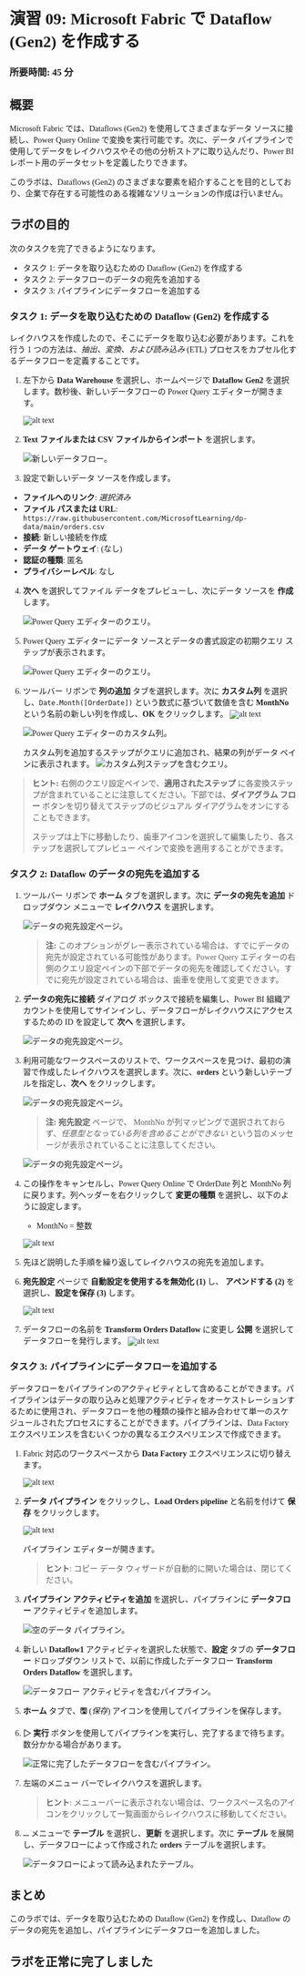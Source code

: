 <div style="font-family: 'Meiryo'">

# 演習 09: Microsoft Fabric で Dataflow (Gen2) を作成する

### 所要時間: 45 分

## 概要

Microsoft Fabric では、Dataflows (Gen2) を使用してさまざまなデータ ソースに接続し、Power Query Online で変換を実行可能です。次に、データ パイプラインで使用してデータをレイクハウスやその他の分析ストアに取り込んだり、Power BI レポート用のデータセットを定義したりできます。

このラボは、Dataflows (Gen2) のさまざまな要素を紹介することを目的としており、企業で存在する可能性のある複雑なソリューションの作成は行いません。

## ラボの目的

次のタスクを完了できるようになります。

- タスク 1: データを取り込むための Dataflow (Gen2) を作成する
- タスク 2: データフローのデータの宛先を追加する
- タスク 3: パイプラインにデータフローを追加する

### タスク 1: データを取り込むための Dataflow (Gen2) を作成する

レイクハウスを作成したので、そこにデータを取り込む必要があります。これを行う 1 つの方法は、*抽出、変換、および読み込み* (ETL) プロセスをカプセル化するデータフローを定義することです。

1. 左下から **Data Warehouse** を選択し、ホームページで **Dataflow Gen2** を選択します。数秒後、新しいデータフローの Power Query エディターが開きます。

    ![alt text](./Images/06/newdf.png)

2. **Text ファイルまたは CSV ファイルからインポート** を選択します。

    ![新しいデータフロー。](./Images/06/new-dataflow1.png)

3. 設定で新しいデータ ソースを作成します。
 - **ファイルへのリンク**: *選択済み*
 - **ファイル パスまたは URL**: `https://raw.githubusercontent.com/MicrosoftLearning/dp-data/main/orders.csv`
 - **接続**: 新しい接続を作成
 - **データ ゲートウェイ**: (なし)
 - **認証の種類**: 匿名
 - **プライバシーレベル**: なし

4. **次へ** を選択してファイル データをプレビューし、次にデータ ソースを **作成** します。
   
    ![Power Query エディターのクエリ。](./Images/06/power-query1.png)

5. Power Query エディターにデータ ソースとデータの書式設定の初期クエリ ステップが表示されます。

    ![Power Query エディターのクエリ。](./Images/06/power-query2.png)


1. ツールバー リボンで **列の追加** タブを選択します。次に **カスタム列** を選択し、`Date.Month([OrderDate])` という数式に基づいて数値を含む **MonthNo** という名前の新しい列を作成し、**OK** をクリックします。
     ![alt text](./Images/06/tab.png)

     ![Power Query エディターのカスタム列。](./Images/06/custom-column1.png)

      カスタム列を追加するステップがクエリに追加され、結果の列がデータ ペインに表示されます。
      ![カスタム列ステップを含むクエリ。](./Images/06/custom-column-added1.png)

> **ヒント:** 右側のクエリ設定ペインで、**適用されたステップ** に各変換ステップが含まれていることに注意してください。下部では、**ダイアグラム フロー** ボタンを切り替えてステップのビジュアル ダイアグラムをオンにすることもできます。
>
> ステップは上下に移動したり、歯車アイコンを選択して編集したり、各ステップを選択してプレビュー ペインで変換を適用することができます。

### タスク 2: Dataflow のデータの宛先を追加する

1. ツールバー リボンで **ホーム** タブを選択します。次に **データの宛先を追加** ドロップダウン メニューで **レイクハウス** を選択します。

    ![データの宛先設定ページ。](./Images/06/f-21-6.png)

    > **注:** このオプションがグレー表示されている場合は、すでにデータの宛先が設定されている可能性があります。Power Query エディターの右側のクエリ設定ペインの下部でデータの宛先を確認してください。すでに宛先が設定されている場合は、歯車を使用して変更できます。

2. **データの宛先に接続** ダイアログ ボックスで接続を編集し、Power BI 組織アカウントを使用してサインインし、データフローがレイクハウスにアクセスするための ID を設定して **次へ** を選択します。

     ![データの宛先設定ページ。](./Images/06/lakehuse_31-1.png)

3. 利用可能なワークスペースのリストで、ワークスペースを見つけ、最初の演習で作成したレイクハウスを選択します。次に、**orders** という新しいテーブルを指定し、**次へ** をクリックします。

     ![データの宛先設定ページ。](./Images/06/f-22-6.png)

    >**注:** **宛先設定** ページで、 MonthNo が列マッピングで選択されておらず、*任意型となっている列を含めることができない* という旨のメッセージが表示されていることに注意してください。

    ![データの宛先設定ページ。](./Images/06/f-27.png)

4. この操作をキャンセルし、Power Query Online で OrderDate 列と MonthNo 列に戻ります。列ヘッダーを右クリックして **変更の種類** を選択し、以下のように設定します。

    - MonthNo = 整数

    ![alt text](./Images/06/changetype.png)

5. 先ほど説明した手順を繰り返してレイクハウスの宛先を追加します。

6. **宛先設定** ページで **自動設定を使用するを無効化 (1)** し、 **アペンドする (2)** を選択し、**設定を保存 (3)** します。
   
   ![alt text](./Images/06/append.png)

7. データフローの名前を **Transform Orders Dataflow** に変更し **公開** を選択してデータフローを発行します。
    ![alt text](./Images/06/dfpublish.png)

### タスク 3: パイプラインにデータフローを追加する

データフローをパイプラインのアクティビティとして含めることができます。パイプラインはデータの取り込みと処理アクティビティをオーケストレーションするために使用され、データフローを他の種類の操作と組み合わせて単一のスケジュールされたプロセスにすることができます。パイプラインは、Data Factory エクスペリエンスを含むいくつかの異なるエクスペリエンスで作成できます。

1. Fabric 対応のワークスペースから **Data Factory** エクスペリエンスに切り替えます。
   
   ![alt text](./Images/06/datafactory.png)

2. **データ パイプライン** をクリックし、**Load Orders pipeline** と名前を付けて **保存** をクリックします。

    ![alt text](./Images/06/createpipeline.png)
    
    パイプライン エディターが開きます。

    > **ヒント**: コピー データ ウィザードが自動的に開いた場合は、閉じてください。

3. **パイプライン アクティビティを追加** を選択し、パイプラインに **データフロー** アクティビティを追加します。

    ![空のデータ パイプライン。](./Images/06/f-35.png)

4. 新しい **Dataflow1** アクティビティを選択した状態で、**設定** タブの **データフロー** ドロップダウン リストで、以前に作成したデータフロー **Transform Orders Dataflow** を選択します。

     ![データフロー アクティビティを含むパイプライン。](./Images/06/transformoder_31-1.png)

5. **ホーム** タブで、**&#128427;** (*保存*) アイコンを使用してパイプラインを保存します。
6. **&#9655; 実行** ボタンを使用してパイプラインを実行し、完了するまで待ちます。数分かかる場合があります。

     ![正常に完了したデータフローを含むパイプライン。](./Images/06/dataflow-pipeline-succeeded1.png)

7. 左端のメニュー バーでレイクハウスを選択します。
    > **ヒント**: メニューバーに表示されない場合は、ワークスペース名のアイコンをクリックして一覧画面からレイクハウスに移動してください。

8. **...** メニューで **テーブル** を選択し、**更新** を選択します。次に **テーブル** を展開し、データフローによって作成された **orders** テーブルを選択します。

    ![データフローによって読み込まれたテーブル。](./Images/06/loaded-table1.png)

## まとめ

このラボでは、データを取り込むための Dataflow (Gen2) を作成し、Dataflow のデータの宛先を追加し、パイプラインにデータフローを追加しました。

## ラボを正常に完了しました

</div>
